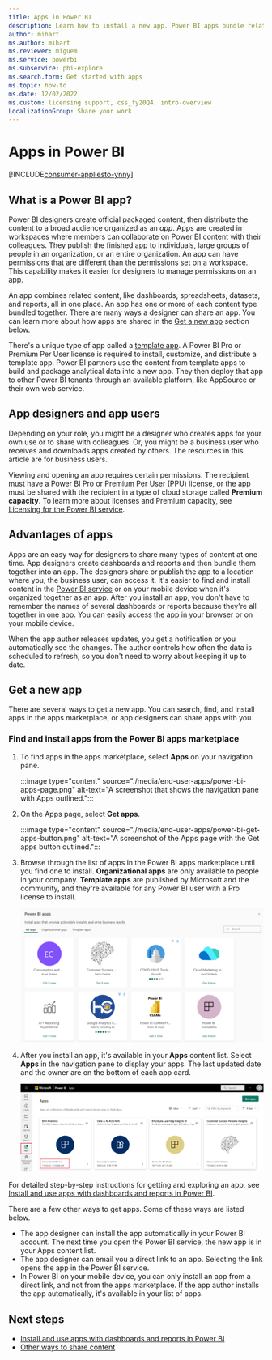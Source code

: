 ```yaml
---
title: Apps in Power BI
description: Learn how to install a new app. Power BI apps bundle related dashboards and reports together for business users to view and explore.
author: mihart
ms.author: mihart
ms.reviewer: miguem
ms.service: powerbi
ms.subservice: pbi-explore
ms.search.form: Get started with apps
ms.topic: how-to
ms.date: 12/02/2022
ms.custom: licensing support, css_fy20Q4, intro-overview
LocalizationGroup: Share your work
---
```


# Apps in Power BI

[!INCLUDE[consumer-appliesto-ynny](../includes/consumer-appliesto-ynny.md)]

## What is a Power BI app?

Power BI designers create official packaged content, then distribute the content to a broad audience organized as an *app*. Apps are created in workspaces where members can collaborate on Power BI content with their colleagues. They publish the finished app to individuals, large groups of people in an organization, or an entire organization. An app can have permissions that are different than the permissions set on a workspace. This capability makes it easier for designers to manage permissions on an app.

An app combines related content, like dashboards, spreadsheets, datasets, and reports, all in one place. An app has one or more of each content type bundled together. There are many ways a designer can share an app. You can learn more about how apps are shared in the [Get a new app](#get-a-new-app) section below.

There's a unique type of app called a [template app](../connect-data/service-template-apps-install-distribute.md). A Power BI Pro or Premium Per User license is required to install, customize, and distribute a template app. Power BI partners use the content from template apps to build and package analytical data into a new app. They then deploy that app to other Power BI tenants through an available platform, like AppSource or their own web service.  

## App designers and app users

Depending on your role, you might be a designer who creates apps for your own use or to share with colleagues. Or, you might be a business user who receives and downloads apps created by others. The resources in this article are for business users.

Viewing and opening an app requires certain permissions. The recipient must have a Power BI Pro or Premium Per User (PPU) license, or the app must be shared with the recipient in a type of cloud storage called **Premium capacity**. To learn more about licenses and Premium capacity, see [Licensing for the Power BI service](end-user-license.md).

## Advantages of apps

Apps are an easy way for designers to share many types of content at one time. App designers create dashboards and reports and then bundle them together into an app. The designers share or publish the app to a location where you, the business user, can access it. It's easier to find and install content in the [Power BI service](https://powerbi.com) or on your mobile device when it's organized together as an app. After you install an app, you don't have to remember the names of several dashboards or reports because they're all together in one app. You can easily access the app in your browser or on your mobile device.

When the app author releases updates, you get a notification or you automatically see the changes. The author controls how often the data is scheduled to refresh, so you don't need to worry about keeping it up to date.

<!-- add conceptual art -->
## Get a new app

There are several ways to get a new app. You can search, find, and install apps in the apps marketplace, or app designers can share apps with you.

### Find and install apps from the Power BI apps marketplace

1. To find apps in the apps marketplace, select **Apps** on your navigation pane.

    :::image type="content" source="./media/end-user-apps/power-bi-apps-page.png" alt-text="A screenshot that shows the navigation pane with Apps outlined.":::

1. On the Apps page, select **Get apps**.

    :::image type="content" source="./media/end-user-apps/power-bi-get-apps-button.png" alt-text="A screenshot of the Apps page with the Get apps button outlined.":::

1. Browse through the list of apps in the Power BI apps marketplace until you find one to install. **Organizational apps** are only available to people in your company. **Template apps** are published by Microsoft and the community, and they're available for any Power BI user with a Pro license to install.

    ![A screenshot showing the apps marketplace.](./media/end-user-apps/power-bi-app-marketplace.png)

1. After you install an app, it's available in your **Apps** content list. Select **Apps** in the navigation pane to display your apps. The last updated date and the owner are on the bottom of each app card.

    ![A screenshot showing the apps page in the navigation pane.](./media/end-user-apps/power-bi-apps.png)

For detailed step-by-step instructions for getting and exploring an app, see [Install and use apps with dashboards and reports in Power BI](end-user-app-view.md).

There are a few other ways to get apps. Some of these ways are listed below.

* The app designer can install the app automatically in your Power BI account. The next time you open the Power BI service, the new app is in your Apps content list.
* The app designer can email you a direct link to an app. Selecting the link opens the app in the Power BI service.
* In Power BI on your mobile device, you can only install an app from a direct link, and not from the apps marketplace. If the app author installs the app automatically, it's available in your list of apps.

## Next steps

* [Install and use apps with dashboards and reports in Power BI](end-user-app-view.md)
* [Other ways to share content](../collaborate-share/end-user-shared-with-me.md)
